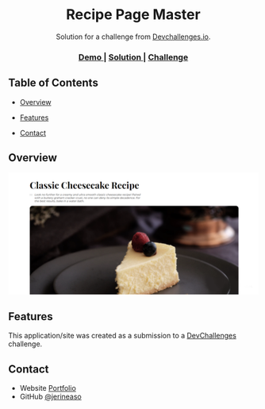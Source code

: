 <!-- Please update value in the {}  -->

<h1 align="center">Recipe Page Master</h1>

<div align="center">
   Solution for a challenge from  <a href="http://devchallenges.io" target="_blank">Devchallenges.io</a>.
</div>

<div align="center">
  <h3>
    <a href="https://jerineaso.github.io/recipe-page-master/">
      Demo
    </a>
    <span> | </span>
    <a href="https://github.com/jerineaso/recipe-page-master">
      Solution
    </a>
    <span> | </span>
    <a href="https://{your-url-to-the-challenge}">
      Challenge
    </a>
  </h3>
</div>

<!-- TABLE OF CONTENTS -->

## Table of Contents

- [Overview](#overview)

- [Features](#features)

- [Contact](#contact)


<!-- OVERVIEW -->

## Overview

![screenshot](https://github.com/jerineaso/recipe-page-master/blob/main/screenshot/home.png)


## Features

<!-- List the features of your application or follow the template. Don't share the figma file here :) -->

This application/site was created as a submission to a [DevChallenges](https://devchallenges.io/challenges) challenge. 

## Contact

- Website [Portfolio](https://jerineaso.github.io/portfolio/)
- GitHub [@jerineaso](https://github.com/jerineaso)

